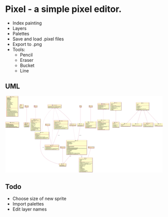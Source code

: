 # Pixel - a simple pixel editor.

- Index painting
- Layers
- Palettes
- Save and load .pixel files
- Export to .png
- Tools:
    - Pencil
    - Eraser
    - Bucket
    - Line

## UML

![UML](UML.png "UML")

## Todo

- Choose size of new sprite
- Import palettes
- Edit layer names
